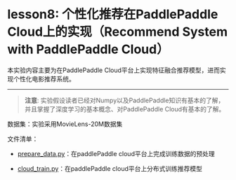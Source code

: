 # lesson8: 个性化推荐在PaddlePaddle Cloud上的实现（Recommend System with PaddlePaddle Cloud） 
本实验内容主要为在PaddlePaddle Cloud平台上实现特征融合推荐模型，进而实现个性化电影推荐系统。

***

>**注意**: 实验假设读者已经对Numpy以及PaddlePaddle知识有基本的了解，并且掌握了深度学习的基本概念、对PaddlePaddle Cloud有基本的了解。

数据集：实验采用MovieLens-20M数据集

文件清单：

  * [prepare_data.py](prepare_data.py)：在paddlePaddle cloud平台上完成训练数据的预处理

  * [cloud_train.py](cloud_train.py)：在paddlePaddle cloud平台上分布式训练推荐模型